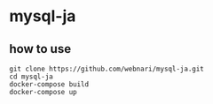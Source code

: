 
# mysql-ja

## how to use

```
git clone https://github.com/webnari/mysql-ja.git
cd mysql-ja
docker-compose build
docker-compose up
```
